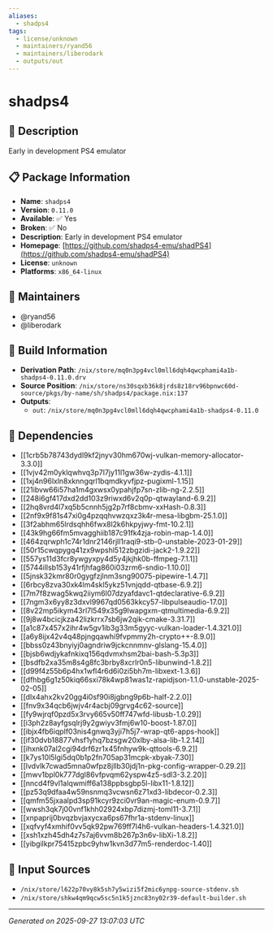 ```yaml
---
aliases:
  - shadps4
tags:
  - license/unknown
  - maintainers/ryand56
  - maintainers/liberodark
  - outputs/out
---
```


# shadps4

## 📝 Description

Early in development PS4 emulator

## 📋 Package Information

- **Name**: `shadps4`
- **Version**: `0.11.0`
- **Available**: ✅ Yes
- **Broken**: ✅ No
- **Description**: Early in development PS4 emulator
- **Homepage**: [https://github.com/shadps4-emu/shadPS4](https://github.com/shadps4-emu/shadPS4)
- **License**: `unknown`
- **Platforms**: `x86_64-linux`
## 👥 Maintainers

- @ryand56
- @liberodark


## 🔧 Build Information

- **Derivation Path**: `/nix/store/mq0n3pg4vcl0mll6dqh4qwcphami4a1b-shadps4-0.11.0.drv`
- **Source Position**: `/nix/store/ns30sqxb36k8jrds8z18rv96bpnwc60d-source/pkgs/by-name/sh/shadps4/package.nix:137`
- **Outputs**:
  - `out`:  `/nix/store/mq0n3pg4vcl0mll6dqh4qwcphami4a1b-shadps4-0.11.0`

## 🔗 Dependencies

- [[1crb5b78743dydl9kf2jnyv30hm670wj-vulkan-memory-allocator-3.3.0]]
- [[1vjv42m0yklqwhvq3p7l7jy11l1gw36w-zydis-4.1.1]]
- [[1xj4n96lxln8xknngqrl1bqmdkyvfjpz-pugixml-1.15]]
- [[21ibvw66i57ha1m4gxwsx0ypahjfp7sn-zlib-ng-2.2.5]]
- [[248i6gf417dxd2dd103z9riwxd6v2q0p-qtwayland-6.9.2]]
- [[2hq8vrd4l7xq5b5cnnh5jg2p7rf8cbmv-xxHash-0.8.3]]
- [[2nf9x9f81s47xi0g4pzqqhvwzqxz3k4r-mesa-libgbm-25.1.0]]
- [[3f2abhm65lrdsqhh6fwx8l2k6hkpyjwy-fmt-10.2.1]]
- [[43k9hg66fm5mvagghiib187c91fk4zja-robin-map-1.4.0]]
- [[464zqrwph1c74r1dnr2146rjll1raqi9-stb-0-unstable-2023-01-29]]
- [[50r15cwqpygq41zx9wpshl512zbgzidi-jack2-1.9.22]]
- [[557ys11d3fcr8ywgyxpy4d5y4jkjhk0b-ffmpeg-7.1.1]]
- [[5744illsb153y41rfjhfag860i03zrm6-sndio-1.10.0]]
- [[5jnsk32kmr80r0gygfzjlnm3sng90075-pipewire-1.4.7]]
- [[6rbcy8zva30xk4lm4skl5ykz51vnjqdd-qtbase-6.9.2]]
- [[7m7f8zwag5kwq2iiym6l07dzyafdavc1-qtdeclarative-6.9.2]]
- [[7ngm3x6yy8z3dxvl9967qd0563kkcy57-libpulseaudio-17.0]]
- [[8v22mp5ikym43rl7l549x35g9lwapgxm-qtmultimedia-6.9.2]]
- [[9j8w4bcicjkza42lizkrrx7sb6jw2qik-cmake-3.31.7]]
- [[a1c87x457x2ihr4w5gv1ib3g33m5gyyc-vulkan-loader-1.4.321.0]]
- [[a6y8ijx42v4q48pjngqawhi9fvpmmy2h-crypto++-8.9.0]]
- [[bbss0z43bnyiyj0agndriw9jckcnnmnv-glslang-15.4.0]]
- [[bjsb6wdjykafnkixq156qdvmxhsm2bai-bash-5.3p3]]
- [[bsdfb2xa35m8s4g8fc3brby8xcrlr0n5-libunwind-1.8.2]]
- [[d99f4z55b6p4hx1wfl4r6d6i0zi5bh7m-libxext-1.3.6]]
- [[dfhbg6g1z50kiq66sxi78k4wp81was1z-rapidjson-1.1.0-unstable-2025-02-05]]
- [[dlx4ahx2kv20gg4i0sf90i8jgbng9p6b-half-2.2.0]]
- [[fnv9x34qcb6jwjv4r4acbj09grvg4c62-source]]
- [[fy9wjrqf0pzd5x3rvy665v50ff747wfd-libusb-1.0.29]]
- [[i3ph2z8ayfgsqlrj9y2gwiyv3fmj6w10-boost-1.87.0]]
- [[ibjx4fb6iqplf03nis4gnwq3yji7h5j7-wrap-qt6-apps-hook]]
- [[if30dvb18877vhsf1yhq7bzsgw20xlby-alsa-lib-1.2.14]]
- [[ihxnk07al2cgi94drf6zr1x45fnhyw9k-qttools-6.9.2]]
- [[k7ys10l5lgi5dq0b1p2fn705ap31mcpk-xbyak-7.30]]
- [[lvdvlk7cwad5mna0wfpz8jllb30jdj1n-pkg-config-wrapper-0.29.2]]
- [[mwv1bpl0k777dgl86vfpvqm62yspw4z5-sdl3-3.2.20]]
- [[nncd4f9vl1alqwmiff6a138ppbsgbp5l-libx11-1.8.12]]
- [[pz53q9dfaa4w59nsnmq3vcwsn6z71xd3-libdecor-0.2.3]]
- [[qmfm55jxaalpd3sp91kcyr9zci0vr9an-magic-enum-0.9.7]]
- [[wwsh3qk7j00vnf1khh02924xbp7dizmj-toml11-3.7.1]]
- [[xnpaprij0bvqzbvjaxycxa6ps67fhr1a-stdenv-linux]]
- [[xqfvyf4xmhif0vv5qk92pw769ff7l4h6-vulkan-headers-1.4.321.0]]
- [[xsh1xzh45dh4z7s7aj6vvm8b267p3n6v-libXi-1.8.2]]
- [[yibgilkpr75415zpbc9yhw1kvn3d77m5-renderdoc-1.40]]

## 📁 Input Sources

- `/nix/store/l622p70vy8k5sh7y5wizi5f2mic6ynpg-source-stdenv.sh`
- `/nix/store/shkw4qm9qcw5sc5n1k5jznc83ny02r39-default-builder.sh`

---
*Generated on 2025-09-27 13:07:03 UTC*
